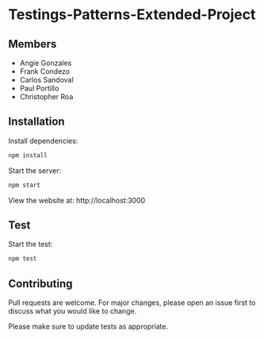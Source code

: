 # Testings-Patterns-Extended-Project

## Members

- Angie Gonzales
- Frank Condezo
- Carlos Sandoval
- Paul Portillo
- Christopher Roa

## Installation

Install dependencies:
```bash
npm install
```

Start the server:
```bash
npm start
```

View the website at: http://localhost:3000

## Test

Start the test: 
```bash
npm test
```

## Contributing
Pull requests are welcome. For major changes, please open an issue first to discuss what you would like to change.

Please make sure to update tests as appropriate.
